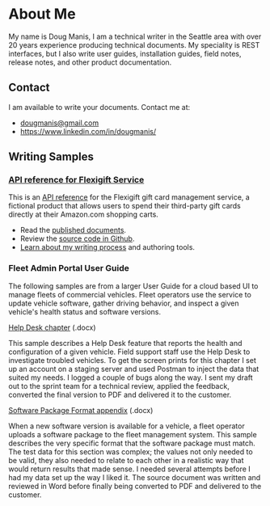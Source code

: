 # About Me

My name is Doug Manis, I am a technical writer in the Seattle area with over 20 years experience producing technical documents. My speciality is REST interfaces, but I also write user guides, installation guides, field notes, release notes, and other product documentation.

## Contact

I am available to write your documents. Contact me at:

+ <dougmanis@gmail.com>
+ <https://www.linkedin.com/in/dougmanis/>

## Writing Samples

### [API reference for Flexigift Service](https://dougmanis.github.io/flexigift-service/)

This is an [API reference](https://dougmanis.github.io/flexigift-service/) for the Flexigift gift card management service, a fictional product that allows users to spend their third-party gift cards directly at their Amazon.com shopping carts.

+ Read the [published documents](https://dougmanis.github.io/flexigift-service/).
+ Review the [source code in Github](https://github.com/dougmanis/flexigift-service).
+ [Learn about my writing process](flexigift.md) and authoring tools.

### Fleet Admin Portal User Guide

The following samples are from a larger User Guide for a cloud based UI to manage fleets of commercial vehicles. Fleet operators use the service to update vehicle software, gather driving behavior, and inspect a given vehicle's health status and software versions.

[Help Desk chapter](docs/Fleet%20Admin%20Portal%20User%20Guide%20-%20Help%20Desk.docx) (.docx)

This sample describes a Help Desk feature that reports the health and configuration of a given vehicle. Field support staff use the Help Desk to investigate troubled vehicles. To get the screen prints for this chapter I set up an account on a staging server and used Postman to inject the data that suited my needs. I logged a couple of bugs along the way. I sent my draft out to the sprint team for a technical review, applied the feedback, converted the final version to PDF and delivered it to the customer.

[Software Package Format appendix](docs/Fleet%20Admin%20Portal%20User%20Guide%20-%20sw%20package%20format.docx) (.docx)

When a new software version is available for a vehicle, a fleet operator uploads a software package to the fleet management system. This sample describes the very specific format that the software package must match. The test data for this section was complex; the values not only needed to be valid, they also needed to relate to each other in a realistic way that would return results that made sense. I needed several attempts before I had my data set up the way I liked it. The source document was written and reviewed in Word before finally being converted to PDF and delivered to the customer.
